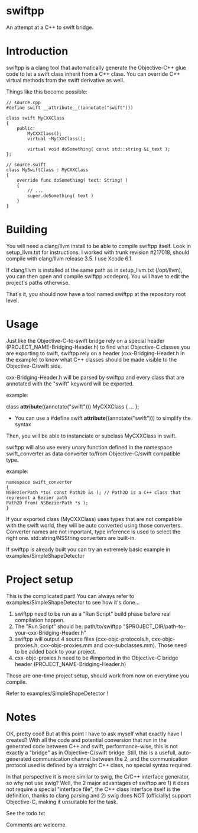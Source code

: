 swiftpp
=======

An attempt at a C++ to swift bridge.


Introduction
===========

swiftpp is a clang tool that automatically generate the Objective-C++ glue code to let a swift class inherit from a C++ class.  You can override C++ virtual methods from the swift derivative as well.

Things like this become possible:

```
// source.cpp
#define swift __attribute__((annotate("swift")))

class swift MyCXXClass
{
	public:
		MyCXXClass();
		virtual ~MyCXXClass();
	
		virtual void doSomething( const std::string &i_text );
};

// source.swift
class MySwiftClass : MyCXXClass
{
	override func doSomething( text: String! )
	{
		// ...
		super.doSomething( text )
	}
}

```


Building
========

You will need a clang/llvm install to be able to compile swiftpp itself.  Look in setup_llvm.txt for  instructions. I worked with trunk revision #217018, should compile with clang/llvm release 3.5. I use Xcode 6.1.

If clang/llvm is installed at the same path as in setup_llvm.txt (/opt/llvm), you can then open and compile swiftpp.xcodeproj. You will have to edit the project's paths otherwise.

That's it, you should now have a tool named swiftpp at the repository root level.


Usage
=====

Just like the Objective-C-to-swift bridge rely on a special header (PROJECT_NAME-Bridging-Header.h) to find what Objective-C classes you are exporting to swift, swiftpp rely on a header (cxx-Bridging-Header.h in the example) to know what C++ classes should be made visible to the Objective-C/swift side.

cxx-Bridging-Header.h will be parsed by swiftpp and every class that are annotated with the "swift" keyword will be exported.

example:

class __attribute__((annotate("swift"))) MyCXXClass { ... };

 * You can use a #define swift __attribute__((annotate("swift"))) to simplify the syntax

Then, you will be able to instanciate or subclass MyCXXClass in swift.

swiftpp will also use every unary function defined in the namespace swift_converter as data converter to/from Objective-C/swift compatible type.

example:

```
namespace swift_converter
{
NSBezierPath *to( const Path2D &s ); // Path2D is a C++ class that represent a Bezier path
Path2D from( NSBezierPath *s );
}
```

If your exported class (MyCXXClass) uses types that are not compatible with the swift world, they will be auto converted using those converters.  Converter names are not important, type inference is used to select the right one.  std::string/NSString converters are built-in.

If swiftpp is already built you can try an extremely basic example in examples/SimpleShapeDetector


Project setup
=============

This is the complicated part! You can always refer to examples/SimpleShapeDetector to see how it's done...

1. swiftpp need to be run as a "Run Script" build phase before real compilation happen.
2. The "Run Script" should be:
	path/to/swiftpp "$PROJECT_DIR/path-to-your-cxx-Bridging-Header.h"
4. swiftpp will output 4 source files (cxx-objc-protocols.h, cxx-objc-proxies.h, cxx-objc-proxies.mm and cxx-subclasses.mm). Those need to be added back to your project.
5. cxx-objc-proxies.h need to be #imported in the Objective-C bridge header (PROJECT_NAME-Bridging-Header.h)

Those are one-time project setup, should work from now on everytime you compile.

Refer to examples/SimpleShapeDetector !


Notes
=====

OK, pretty cool! But at this point I have to ask myself what exactly have I created? With all the code and potential conversion that run in the generated code between C++ and swift, performance-wise, this is not exactly a "bridge" as in Objective-C/swift bridge. Still, this is a usefull, auto-generated communication channel between the 2, and the communication protocol used is defined by a straight C++ class, no special syntax required.

In that perspective it is more similar to swig, the C/C++ interface generator, so why not use swig? Well, the 2 major advantages of swiftpp are 1) it does not require a special "interface file", the C++ class interface itself is the definition, thanks to clang parsing and 2) swig does NOT (officially) support Objective-C, making it unsuitable for the task.

See the todo.txt

Comments are welcome.
